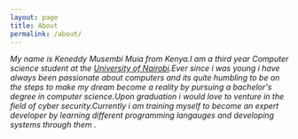 ```yaml
---
layout: page
title: About
permalink: /about/
---
```


_My name is Keneddy Musembi Muia from Kenya.I am a third year Computer science student at the [University of Nairobi][uon].Ever since i was young i have always been passionate about computers and its quite humbling to be on the steps to make my dream become a reality by pursuing a bachelor's degree in computer science.Upon graduation i would love to venture in the field of cyber security.Currently i am training myself to become an expert developer by learning different programming langauges and developing systems through them ._



[uon]: https://www.uonbi.ac.ke/